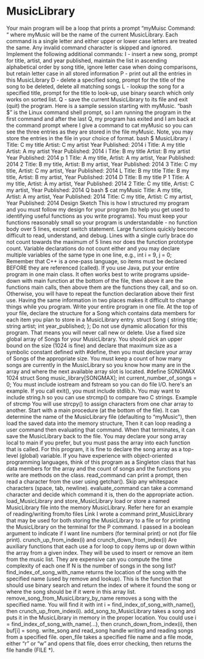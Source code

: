 # MusicLibrary
Your main program will be a loop that prints a prompt “myMuisc Command: “ where myMusic will be the name of the current MusicLibrary.  Each command is a single letter and either upper or lower case letters are treated the same.  Any invalid command character is skipped and ignored. Implement the following additional commands:  I - insert a new song, prompt for title, artist, and year published, maintain the list in ascending alphabetical order by song title, ignore letter case when doing comparisons, but retain letter case in all stored information P - print out all the entries in this MusicLibrary D - delete a specified song, prompt for the title of the song to be deleted, delete all matching songs L - lookup the song for a specified title, prompt for the title to look-up, use binary search which only works on sorted list. Q - save the current MusicLibrary to its file and exit (quit) the program.  Here is a sample session starting with myMusic. “bash $” is the Linux command shell prompt, so I am running the program in the first command and after the last Q, my program has exited and I am back at the command prompt where I give a command to cat myMusic so you can see the three entries as they are stored in the file myMusic.  Note, you may store the entries in the file in your choice of format. bash $ MusicLibrary i Title: C my title Artist: C my artist Year Published: 2014 i Title: A my title Artist: A my artist Year Published: 2014 i Title: B my title Artist: B my artist Year Published: 2014 p 1 Title: A my title, Artist: A my artist, Year Published: 2014 2 Title: B my title, Artist: B my artist, Year Published: 2014 3 Title: C my title, Artist: C my artist, Year Published: 2014 L Title: B my title Title: B my title, Artist: B my artist, Year Published: 2014 D Title: B my title P 1 Title: A my title, Artist: A my artist, Year Published: 2014 2 Title: C my title, Artist: C my artist, Year Published: 2014 Q bash $ cat myMusic Title: A my title, Artist: A my artist, Year Published: 2014 Title: C my title, Artist: C my artist, Year Published: 2014  Design Sketch This is how I structured my program and you must follow my design for your program (to help you get used to identifying useful functions as you write programs).  You must keep your functions reasonably small so your program is understandable - no function body over 5 lines, except switch statement.  Large functions quickly become difficult to read, understand, and debug.  Lines with a single curly brace do not count towards the maximum of 5 lines nor does the function prototype count.  Variable declarations do not count either and you may declare multiple variables of the same type in one line, e.g., int i = 9, j = 0;  Remember that C++ is a one-pass language, so items must be declared BEFORE they are referenced (called).  If you use Java, put your entire program in one main class.  It often works best to write programs upside-down with main function at the bottom of the file, then above it are the functions main calls, then above them are the functions they call, and so on.  Otherwise, you will have to repeat the function declaration above their first use.  Having the same information in two places makes it difficult to change things while you program.  Write your entire program in one file.  At the top of your file, declare the structure for a Song which contains data members for each item you plan to store in a MusicLibrary entry.  struct Song { string title; string artist; int year_published; };   Do not use dynamic allocation for this program.  That means you will never call new or delete.  Use a  fixed size global array of Songs for your MusicLibrary. You should pick an upper bound on the size (1024 is fine) and declare that maximum size as a symbolic constant defined with #define, then you must declare your array of Songs of the appropriate size.  You must keep a count of how many songs are currently in the MusicLibrary so you know how many are in the array and where the next available array slot is located. #define SONGMAX 1024 struct Song music_library[SONGMAX]; int current_number_of_songs = 0;  You must include iostream and fstream so you can do file I/O. here's an example. If you call exit(), you must include stdlib.h.  You may want to include string.h so you can use strcmp() to compare two C strings. Example of strcmp You will use strcpy() to assign characters from one char array to another.  Start with a main procedure (at the bottom of the file).  It can determine the name of the MusicLibrary file (defaulting to “myMusic”), then load the saved data into the memory structure, Then it can loop reading a user command then evaluating that command.  When that terminates, it can save the MusicLibrary back to the file.  You may declare your song array local to main if you prefer, but you must pass the array into each function that is called.  For this program, it is fine to declare the song array as a top-level (global) variable.  If you have experience with object-oriented programming languages, think of this program as a Singleton class that has data members for the array and the count of songs and the functions you write are methods on the class.  read_command can print a prompt, then read a character from the user using getchar().  Skip any whitespace characters (space, tab, newline).  evaluate_command can take a command character and decide which command it is, then do the appropriate action.  load_MusicLibrary and store_MusicLibrary load or store a named MusicLibrary file into the memory MusicLibrary. Refer here for an example of reading/writing from/to files Link  I wrote a command print_MusicLibrary that may be used for both storing the MusicLibrary to a file or for printing the MusicLibrary on the terminal for the P command.  I passed in a boolean argument to indicate if I want line numbers (for terminal print) or not (for file print).   crunch_up_from_index(i) and crunch_down_from_index(i) Are auxiliary functions that each use a for  loop to copy items up or down within the array from a given index. They will be used to insert or remove an item from the music list.  They are expensive can you compute the time complexity of each one If N is the number of songs in the song list?  find_index_of_song_with_name returns the location of the song with the specified name (used by remove and lookup). This is the function that should use binary search and return the index of where it found the song or where the song should be if it were in this array list.  remove_song_from_MusicLibrary_by_name removes a song with the specified name. You will find it with int i = find_index_of_song_with_name(), then crunch_up_from_index(i).  add_song_to_MusicLibrary takes a song and puts it in the MusicLibrary in memory in the proper location. You could use i = find_index_of_song_with_name(...), then crunch_down_from_index(i), then buf[i] = song.  write_song and read_song handle writing and reading songs from a specified file.  open_file takes a specified file name and a file mode, either “r” or “w” and opens that file, does error checking, then returns the file handle (FILE *).
